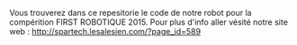 Vous trouverez dans ce repesitorie le code de notre robot pour la compérition FIRST ROBOTIQUE 2015. Pour plus d'info aller vésité notre site web : http://spartech.lesalesien.com/?page_id=589
